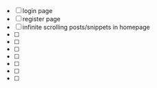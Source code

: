 - [ ] login page
- [ ] register page
- [ ] infinite scrolling posts/snippets in homepage
- [ ]
- [ ]
- [ ]
- [ ]
- [ ]
- [ ]
- [ ]
